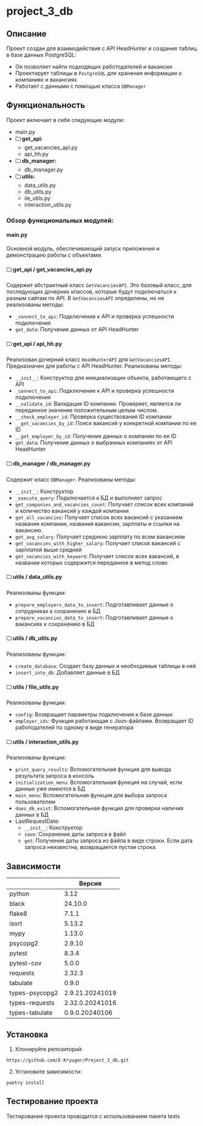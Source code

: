 # project_3_db

## Описание
Проект создан для взаимодействия с API HeadHunter и создания таблиц в базе данных PostgreSQL:
- Он позволяет найти подходящих работодателей и вакансии
- Проектирует таблицы в `PostgreSQL` для хранения информации о компаниях и вакансиях
- Работает с данными с помощью класса `DBManager`

## Функциональность
Проект включает в себя следующие модули:
- main.py
- **🗀 get_api:**
  - get_vacancies_api.py
  - api_hh.py
- **🗀 db_manager:**
  - db_manager.py
- **🗀 utils:**
  - data_utils.py
  - db_utils.py
  - ile_utils.py
  - interaction_utils.py


### Обзор функциональных модулей:

#### main.py
Основной модуль, обеспечивающий запуск приложения и демонстрацию работы с объектами.

#### 🗀 get_api / get_vacancies_api.py
Содержит абстрактный класс `GetVacanciesAPI`. 
Это базовый класс, для последующих дочерних классов, которые будут подключаться к разным сайтам по API.
В `GetVacanciesAPI` определены, но не реализованы методы:
- `_connect_to_api`: Подключение к API и проверка успешности подключения
- `get_data`: Получение данных от API HeadHunter

#### 🗀 get_api / api_hh.py
Реализован дочерний класс `HeadHunterAPI` для `GetVacanciesAPI`. Предназначен для работы с API HeadHunter. Реализованы методы:
- `__init__`: Конструктор для инициализации объекта, работающего с API
- `_connect_to_api`: Подключение к API и проверка успешности подключения
- `__validate_id`: Валидация ID компании. Проверяет, является ли переданное значение положительным целым числом.
- `__check_employer_id`: Проверка существования ID компании
- `__get_vacancies_by_id`: Поиск вакансий у конкретной компании по ее ID
- `__get_employer_by_id`: Получение данных о компании по ее ID
- `get_data`: Получение данных о выбранных компаниях от API HeadHunter

#### 🗀 db_manager / db_manager.py
Содержит класс `DBManager`. 
Реализованы методы:
- `__init__`: Конструктор
- `_execute_query`: Подключается к БД и выполняет запрос
- `get_companies_and_vacancies_count`: Получает список всех компаний и количество вакансий у каждой компании
- `get_all_vacancies`: Получает список всех вакансий с указанием названия компании, названия вакансии, зарплаты и ссылки на вакансию.
- `get_avg_salary`: Получает среднюю зарплату по всем вакансиям
- `get_vacancies_with_higher_salary`: Получает список вакансий с зарплатой выше средней
- `get_vacancies_with_keyword`: Получает список всех вакансий, в названии которых содержится переданное в метод слово

#### 🗀 utils / data_utils.py
Реализованы функции:
- `prepare_employers_data_to_insert`: Подготавливает данные о сотрудниках к сохранению в БД
- `prepare_vacancies_data_to_insert`: Подготавливает данные о вакансиях к сохранению в БД


#### 🗀 utils / db_utils.py
Реализованы функции:
- `create_database`: Создает базу данных и необходимые таблицы в ней
- `insert_into_db`: Добавляет данные в БД

#### 🗀 utils / file_utils.py
Реализованы функции:
- `config`: Возвращает параметры подключения к базе данных
- `employer_ids`: Функция работающая с Json-файлами. Возвращает ID работодателей по одному в виде генератора

#### 🗀 utils / interaction_utils.py
Реализованы функции:
- `print_query_results`: Вспомогательная функция для вывода результата запроса в консоль
- `initialization_menu`: Вспомогательная функция на случай, если данные уже имеются в БД
- `main_menu`: Вспомогательная функция для выбора запроса пользователем
- `does_db_exist`: Вспомогательная функция для проверки наличия данных в БД
- LastRequestDate:
    - `__init__`: Конструктор
    - `save`: Сохранение даты запроса в файл
    - `get`: Получение даты запроса из файла в виде строки. Если дата запроса неизвестна, возвращается пустая строка.

## Зависимости
| | Версия  |
|-- |---------|
|python | 3.12    |
|black | 24.10.0  |
|flake8 | 7.1.1   |
|isort | 5.13.2 |
|mypy |  1.13.0  |
|psycopg2 | 2.9.10  |
|pytest | 8.3.4   |
|pytest-cov| 5.0.0 |
|requests| 2.32.3 |
|tabulate| 0.9.0 |
|types-psycopg2|  2.9.21.20241019 |
|types-requests |  2.32.0.20241016 |
|types-tabulate|  0.9.0.20240106 |




## Установка

1. Клонируйте репозиторий:
```
https://github.com/E-Kryuger/Project_3_db.git
```
2. Установите зависимости:
```
poetry install
```

## Тестирование проекта

Тестирование проекта проводится с использованием пакета tests